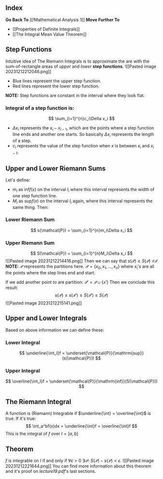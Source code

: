 ## Index
**Go Back To** [[!Mathematical Analysis 1]]
**Move Further To**
- [[Properties of Definite Integrals]]
- [[The Integral Mean Value Theorem]]
## Step Functions
Intuitive idea of The Riemann Integrals is to approximate the are with the sum-of-rectangle areas of *upper* and *lower* **step functions**.
![[Pasted image 20231212212046.png]]
- Blue lines represent the upper step function.
- Red lines represent the lower step function.

**NOTE:** Step functions are constant in the interval where they look flat.
### Integral of a step function is:
$$
\sum_{i=1}^{n}c_i\Delta x_i
$$
- $\Delta x_i$ represents the $x_i - x_{i-1}$, which are the points where a step function line ends and another one starts. So basically $\Delta x_i$ represents the length of a step.
- $c_i$ represents the value of the step function when $x$ is between $x_i$ and $x_{i-1}$.
## Upper and Lower Riemann Sums
Let's define:
- $m_i$ as $\mathrm{inf}f(x)$ on the interval $I_i$ where this interval represents the width of one step function line.
- $M_i$ as $\mathrm{sup}f(x)$ on the interval $I_i$ again, where this interval represents the same thing.
Then:
### Lower Riemann Sum
$$
s(\mathcal{P}) = \sum_{i=1}^{n}m_i\Delta x_i
$$
### Upper Riemann Sum
$$
S(\mathcal{P}) = \sum_{i=1}^{n}M_i\Delta x_i
$$
![[Pasted image 20231212214416.png]]
Then we can say that $s(\mathcal{P}) \leq S(\mathcal{P}) \ \forall \mathcal{P}$
**NOTE:** $\mathcal{P}$ represents the partitions here. $\mathcal{P} = \{x_0, x_1, ..., x_n\}$ where $x_i$'s are all the points where the step lines end and start.

If we add another point to are partition:
$\mathcal{P}' = \mathcal{P} \cup \{x'\}$
Then we conclude this result:
$$
s(\mathcal{P}) \leq s(\mathcal{P}') \leq S(\mathcal{P}') \leq S(\mathcal{P})
$$
![[Pasted image 20231212215141.png]]
## Upper and Lower Integrals
Based on above information we can define these:
### Lower Integral
$$
\underline{\int_I}f = \underset{\mathcal{P}}{\mathrm{sup}}(s(\mathcal{P}))
$$
### Upper Integral
$$
\overline{\int_I}f = \underset{\mathcal{P}}{\mathrm{inf}}(S(\mathcal{P}))
$$
## The Riemann Integral
A function is (Riemann) Integrable if $\underline{\int} = \overline{\int}$ is true. If it's true:
$$
\int_a^bf(x)dx = \underline{\int}f = \overline{\int}f
$$
This is the integral of $f$ over $I = [a, b]$
## Theorem
$f$ is integrable on $I$ if and only if $\forall \epsilon > 0 \ \exists \mathcal{P}$:  $S(\mathcal{P}) - s(\mathcal{P}) < \epsilon$.
![[Pasted image 20231212221644.png]]
You can find more information about this theorem and it's proof on *lecture19.pdf*'s last sections.
